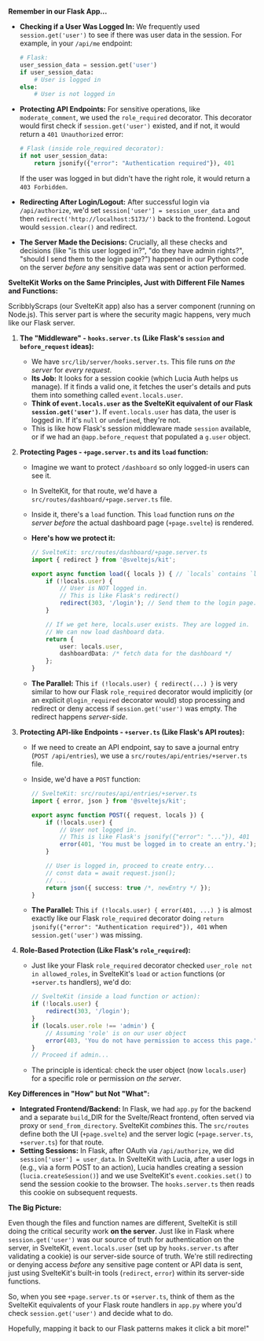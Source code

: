 ﻿**Remember in our Flask App...**

- **Checking if a User Was Logged In:** We frequently used `session.get('user')` to see if there was user data in the session. For example, in your `/api/me` endpoint:

    ```python
    # Flask:
    user_session_data = session.get('user')
    if user_session_data:
        # User is logged in
    else:
        # User is not logged in
    ```

- **Protecting API Endpoints:** For sensitive operations, like `moderate_comment`, we used the `role_required` decorator. This decorator would first check if `session.get('user')` existed, and if not, it would return a `401 Unauthorized` error:

    ```python
    # Flask (inside role_required decorator):
    if not user_session_data:
        return jsonify({"error": "Authentication required"}), 401
    ```

    If the user was logged in but didn't have the right role, it would return a `403 Forbidden`.

- **Redirecting After Login/Logout:** After successful login via `/api/authorize`, we'd set `session['user'] = session_user_data` and then `redirect('http://localhost:5173/')` back to the frontend. Logout would `session.clear()` and redirect.

- **The Server Made the Decisions:** Crucially, all these checks and decisions (like "is this user logged in?", "do they have admin rights?", "should I send them to the login page?") happened in our Python code on the server _before_ any sensitive data was sent or action performed.

**SvelteKit Works on the Same Principles, Just with Different File Names and Functions:**

ScribblyScraps (our SvelteKit app) also has a server component (running on Node.js). This server part is where the security magic happens, very much like our Flask server.

1.  **The "Middleware" - `hooks.server.ts` (Like Flask's `session` and `before_request` ideas):**

    - We have `src/lib/server/hooks.server.ts`. This file runs _on the server_ for _every request_.
    - **Its Job:** It looks for a session cookie (which Lucia Auth helps us manage). If it finds a valid one, it fetches the user's details and puts them into something called `event.locals.user`.
    - **Think of `event.locals.user` as the SvelteKit equivalent of our Flask `session.get('user')`.** If `event.locals.user` has data, the user is logged in. If it's `null` or `undefined`, they're not.
    - This is like how Flask's session middleware made `session` available, or if we had an `@app.before_request` that populated a `g.user` object.

2.  **Protecting Pages - `+page.server.ts` and its `load` function:**

    - Imagine we want to protect `/dashboard` so only logged-in users can see it.
    - In SvelteKit, for that route, we'd have a `src/routes/dashboard/+page.server.ts` file.
    - Inside it, there's a `load` function. This `load` function runs _on the server_ _before_ the actual dashboard page (`+page.svelte`) is rendered.
    - **Here's how we protect it:**

        ```typescript
        // SvelteKit: src/routes/dashboard/+page.server.ts
        import { redirect } from '@sveltejs/kit';

        export async function load({ locals }) { // `locals` contains `locals.user`
            if (!locals.user) {
                // User is NOT logged in.
                // This is like Flask's redirect()
                redirect(303, '/login'); // Send them to the login page.
            }

            // If we get here, locals.user exists. They are logged in.
            // We can now load dashboard data.
            return {
                user: locals.user,
                dashboardData: /* fetch data for the dashboard */
            };
        }
        ```

    - **The Parallel:** This `if (!locals.user) { redirect(...) }` is very similar to how our Flask `role_required` decorator would implicitly (or an explicit `@login_required` decorator would) stop processing and redirect or deny access if `session.get('user')` was empty. The redirect happens _server-side_.

3.  **Protecting API-like Endpoints - `+server.ts` (Like Flask's API routes):**

    - If we need to create an API endpoint, say to save a journal entry (`POST /api/entries`), we use a `src/routes/api/entries/+server.ts` file.
    - Inside, we'd have a `POST` function:

        ```typescript
        // SvelteKit: src/routes/api/entries/+server.ts
        import { error, json } from '@sveltejs/kit';

        export async function POST({ request, locals }) {
            if (!locals.user) {
                // User not logged in.
                // This is like Flask's jsonify({"error": "..."}), 401
                error(401, 'You must be logged in to create an entry.');
            }

            // User is logged in, proceed to create entry...
            // const data = await request.json();
            // ...
            return json({ success: true /*, newEntry */ });
        }
        ```

    - **The Parallel:** This `if (!locals.user) { error(401, ...) }` is almost exactly like our Flask `role_required` decorator doing `return jsonify({"error": "Authentication required"}), 401` when `session.get('user')` was missing.

4.  **Role-Based Protection (Like Flask's `role_required`):**
    - Just like your Flask `role_required` decorator checked `user_role not in allowed_roles`, in SvelteKit's `load` or `action` functions (or `+server.ts` handlers), we'd do:
        ```typescript
        // SvelteKit (inside a load function or action):
        if (!locals.user) {
            redirect(303, '/login');
        }
        if (locals.user.role !== 'admin') {
            // Assuming 'role' is on our user object
            error(403, 'You do not have permission to access this page.');
        }
        // Proceed if admin...
        ```
    - The principle is identical: check the user object (now `locals.user`) for a specific role or permission _on the server_.

**Key Differences in "How" but Not "What":**

- **Integrated Frontend/Backend:** In Flask, we had `app.py` for the backend and a separate `build`\_DIR for the Svelte/React frontend, often served via proxy or `send_from_directory`. SvelteKit _combines_ this. The `src/routes` define both the UI (`+page.svelte`) and the server logic (`+page.server.ts`, `+server.ts`) for that route.
- **Setting Sessions:** In Flask, after OAuth via `/api/authorize`, we did `session['user'] = user_data`. In SvelteKit with Lucia, after a user logs in (e.g., via a form POST to an action), Lucia handles creating a session (`lucia.createSession()`) and we use SvelteKit's `event.cookies.set()` to send the session cookie to the browser. The `hooks.server.ts` then reads this cookie on subsequent requests.

**The Big Picture:**

Even though the files and function names are different, SvelteKit is still doing the critical security work **on the server**.
Just like in Flask where `session.get('user')` was our source of truth for authentication on the server, in SvelteKit, `event.locals.user` (set up by `hooks.server.ts` after validating a cookie) is our server-side source of truth.
We're still redirecting or denying access _before_ any sensitive page content or API data is sent, just using SvelteKit's built-in tools (`redirect`, `error`) within its server-side functions.

So, when you see `+page.server.ts` or `+server.ts`, think of them as the SvelteKit equivalents of your Flask route handlers in `app.py` where you'd check `session.get('user')` and decide what to do.

Hopefully, mapping it back to our Flask patterns makes it click a bit more!"
